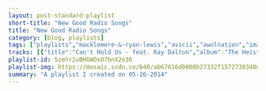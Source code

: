 ```yaml
---
layout: post-standard-playlist
short-title: "New Good Radio Songs"
title: "New Good Radio Songs"
category: [blog, playlists]
tags: ["playlists","macklemore-&-ryan-lewis","avicii","awolnation","imagine-dragons","future-islands","bear-hands","tune-yards","the-griswolds","lorde","faul-&-wad-ad,-pnau","robin-thicke,-t.i.,-pharrell-williams","cro","daft-punk,-pharrell-williams,-nile-rodgers","milky-chance","calvin-harris,-alesso,-hurts","cazzette","capital-cities","calvin-harris,-ellie-goulding","coldplay","jason-derulo,-2-chainz","onerepublic","katy-perry,-juicy-j","coldplay","neon-jungle","andy-grammer","kongos"]
tracks: [{"title":"Can't Hold Us - feat. Ray Dalton","album":"The Heist","artists":"Macklemore & Ryan Lewis"},{"title":"Wake Me Up","album":"Wake Me Up","artists":"Avicii"},{"title":"Sail","album":"Megalithic Symphony","artists":"AWOLNATION"},{"title":"Radioactive","album":"Night Visions","artists":"Imagine Dragons"},{"title":"Spirit","album":"Singles","artists":"Future Islands"},{"title":"Giants","album":"Giants","artists":"Bear Hands"},{"title":"Water Fountain","album":"Water Fountain","artists":"Tune-Yards"},{"title":"Beware the Dog","album":"Beware the Dog","artists":"The Griswolds"},{"title":"Team","album":"Pure Heroine","artists":"Lorde"},{"title":"Changes","album":"Changes","artists":"Faul & Wad Ad, PNAU"},{"title":"Blurred Lines","album":"Blurred Lines (Deluxe)","artists":"Robin Thicke, T.I., Pharrell Williams"},{"title":"Traum","album":"Traum","artists":"Cro"},{"title":"Get Lucky (feat. Pharrell Williams & Nile Rodgers) - Radio Edit","album":"Get Lucky (feat. Pharrell Williams & Nile Rodgers) [Radio Edit]","artists":"Daft Punk, Pharrell Williams, Nile Rodgers"},{"title":"Stolen Dance","album":"Stolen Dance","artists":"Milky Chance"},{"title":"Under Control (feat. Hurts)","album":"Under Control (feat. Hurts)","artists":"Calvin Harris, Alesso, Hurts"},{"title":"Sleepless (feat. The High) - Radio Edit","album":"Sleepless [feat. The High]","artists":"CAZZETTE"},{"title":"Safe And Sound","album":"In A Tidal Wave Of Mystery (Deluxe)","artists":"Capital Cities"},{"title":"I Need Your Love (feat. Ellie Goulding)","album":"18 Months","artists":"Calvin Harris, Ellie Goulding"},{"title":"Paradise","album":"Mylo Xyloto","artists":"Coldplay"},{"title":"Talk Dirty (feat. 2 Chainz)","album":"Talk Dirty","artists":"Jason Derulo, 2 Chainz"},{"title":"Counting Stars","album":"Native","artists":"OneRepublic"},{"title":"Dark Horse","album":"PRISM (Deluxe)","artists":"Katy Perry, Juicy J"},{"title":"Magic","album":"Magic","artists":"Coldplay"},{"title":"Braveheart","album":"Braveheart","artists":"Neon Jungle"},{"title":"Back Home","album":"Back Home","artists":"Andy Grammer"},{"title":"Come with Me Now","album":"Lunatic","artists":"KONGOS"}]
playlist-id: 5zehr2uBHGWOxO7bnX2e36
playlist-img: https://mosaic.scdn.co/640/ab67616d0000b27332f1572738340ddc9569c54bab67616d0000b27398a02fef3a8b1d80a0f164ecab67616d0000b273b2b2747c89d2157b0b29fb6aab67616d0000b273d68f225d0379a5eb60bcb18e
summary: "A playlist I created on 05-26-2014"
---
```

